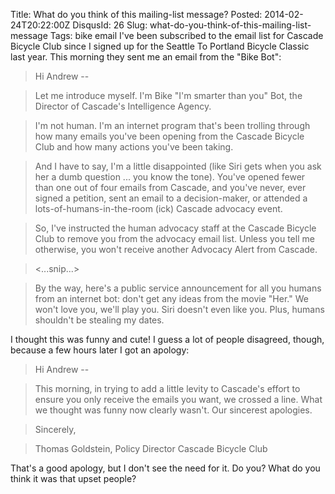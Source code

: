 Title: What do you think of this mailing-list message?
Posted: 2014-02-24T20:22:00Z
DisqusId: 26
Slug: what-do-you-think-of-this-mailing-list-message
Tags:
    bike
    email
I've been subscribed to the email list for Cascade Bicycle Club since I signed up for the Seattle To Portland Bicycle Classic last year. This morning they sent me an email from the "Bike Bot":

> Hi Andrew --

> Let me introduce myself. I'm Bike "I'm smarter than you" Bot, the Director of Cascade's Intelligence Agency.

> I'm not human. I'm an internet program that's been trolling through how many emails you've been opening from the Cascade Bicycle Club and how many actions you've been taking.

> And I have to say, I'm a little disappointed (like Siri gets when you ask her a dumb question ... you know the tone). You've opened fewer than one out of four emails from Cascade, and you've never, ever signed a petition, sent an email to a decision-maker, or attended a lots-of-humans-in-the-room (ick) Cascade advocacy event.

> So, I've instructed the human advocacy staff at the Cascade Bicycle Club to remove you from the advocacy email list. Unless you tell me otherwise, you won't receive another Advocacy Alert from Cascade.

> <...snip...>

> By the way, here's a public service announcement for all you humans from an internet bot: don't get any ideas from the movie "Her." We won't love you, we'll play you. Siri doesn't even like you. Plus, humans shouldn't be stealing my dates.

I thought this was funny and cute! I guess a lot of people disagreed, though, because a few hours later I got an apology:

> Hi Andrew --

> This morning, in trying to add a little levity to Cascade's effort to ensure you only receive the emails you want, we crossed a line. What we thought was funny now clearly wasn't. Our sincerest apologies.

> Sincerely,

> Thomas Goldstein, Policy Director
Cascade Bicycle Club

That's a good apology, but I don't see the need for it. Do you? What do you think it was that upset people?
